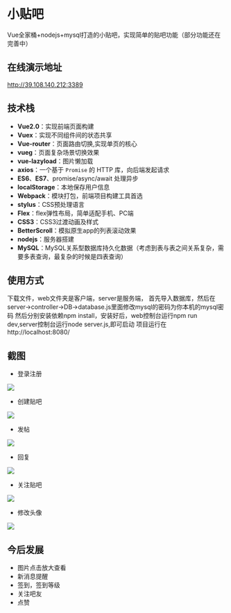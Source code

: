 # 小贴吧

Vue全家桶+nodejs+mysql打造的小贴吧，实现简单的贴吧功能（部分功能还在完善中）

## 在线演示地址
http://39.108.140.212:3389

## 技术栈
* **Vue2.0**：实现前端页面构建
* **Vuex**：实现不同组件间的状态共享
* **Vue-router**：页面路由切换,实现单页的核心
* **vueg**：页面复杂场景切换效果
* **vue-lazyload**：图片懒加载
* **axios**：一个基于 `Promise` 的 HTTP 库，向后端发起请求
* **ES6**、**ES7**、promise/async/await 处理异步
* **localStorage**：本地保存用户信息
* **Webpack**：模块打包，前端项目构建工具首选
* **stylus**：CSS预处理语言
* **Flex**：flex弹性布局，简单适配手机、PC端
* **CSS3**：CSS3过渡动画及样式
* **BetterScroll**：模拟原生app的列表滚动效果
* **nodejs**：服务器搭建
* **MySQL**：MySQL关系型数据库持久化数据（考虑到表与表之间关系复杂，需要多表查询，最复杂的时候是四表查询）

## 使用方式

下载文件，web文件夹是客户端，server是服务端，
首先导入数据库，然后在server->controller->DB->database.js里面修改mysql的密码为你本机的mysql密码
然后分别安装依赖npm install，安装好后，web控制台运行npm run dev,server控制台运行node server.js,即可启动
项目运行在http://localhost:8080/

## 截图

* 登录注册

![](https://github.com/heikaimu/L-bar/raw/master/show/a.gif)

* 创建贴吧

![](https://github.com/heikaimu/L-bar/raw/master/show/b.gif)

* 发帖

![](https://github.com/heikaimu/L-bar/raw/master/show/c.gif)

* 回复

![](https://github.com/heikaimu/L-bar/raw/master/show/d.gif)

* 关注贴吧

![](https://github.com/heikaimu/L-bar/raw/master/show/e.gif)

* 修改头像

![](https://github.com/heikaimu/L-bar/raw/master/show/f.gif)

## 今后发展

* 图片点击放大查看
* 新消息提醒
* 签到，签到等级
* 关注吧友
* 点赞
